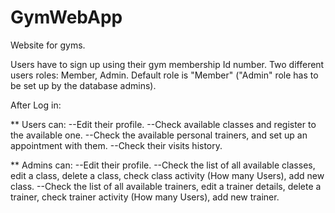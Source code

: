 # GymWebApp

Website for gyms. 

Users have to sign up using their gym membership Id number.
Two different users roles: Member, Admin. Default role is "Member" ("Admin" role has to be set up by the database admins).

After Log in: 

** Users can:
--Edit their profile.
--Check available classes and register to the available one.
--Check the available personal trainers, and set up an appointment with them.
--Check their visits history.

** Admins can:
--Edit their profile.
--Check the list of all available classes, edit a class, delete a class, check class activity (How many Users), add new class.
--Check the list of all available trainers, edit a trainer details, delete a trainer, check trainer activity (How many Users), add new trainer.
